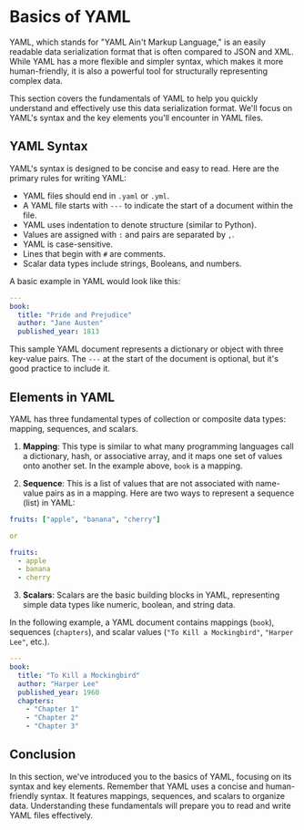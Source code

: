 # Basics of YAML

YAML, which stands for "YAML Ain't Markup Language," is an easily readable data serialization format that is often compared to JSON and XML. While YAML has a more flexible and simpler syntax, which makes it more human-friendly, it is also a powerful tool for structurally representing complex data.

This section covers the fundamentals of YAML to help you quickly understand and effectively use this data serialization format. We'll focus on YAML's syntax and the key elements you'll encounter in YAML files.


## YAML Syntax

YAML's syntax is designed to be concise and easy to read. Here are the primary rules for writing YAML:

- YAML files should end in `.yaml` or `.yml`.
- A YAML file starts with `---` to indicate the start of a document within the file.
- YAML uses indentation to denote structure (similar to Python).
- Values are assigned with `:` and pairs are separated by `,`.
- YAML is case-sensitive.
- Lines that begin with `#` are comments.
- Scalar data types include strings, Booleans, and numbers.

A basic example in YAML would look like this:

```yaml
---
book: 
  title: "Pride and Prejudice"
  author: "Jane Austen"
  published_year: 1813
```

This sample YAML document represents a dictionary or object with three key-value pairs. The `---` at the start of the document is optional, but it's good practice to include it.


## Elements in YAML

YAML has three fundamental types of collection or composite data types: mapping, sequences, and scalars.

1. **Mapping**: This type is similar to what many programming languages call a dictionary, hash, or associative array, and it maps one set of values onto another set. In the example above, `book` is a mapping.

2. **Sequence**: This is a list of values that are not associated with name-value pairs as in a mapping. Here are two ways to represent a sequence (list) in YAML:

```yaml
fruits: ["apple", "banana", "cherry"]

or 

fruits: 
  - apple
  - banana
  - cherry
```
3. **Scalars**: Scalars are the basic building blocks in YAML, representing simple data types like numeric, boolean, and string data.

In the following example, a YAML document contains mappings (`book`), sequences (`chapters`), and scalar values (`"To Kill a Mockingbird"`, `"Harper Lee"`, etc.).

```yaml
---
book: 
  title: "To Kill a Mockingbird"
  author: "Harper Lee"
  published_year: 1960
  chapters: 
    - "Chapter 1"
    - "Chapter 2"
    - "Chapter 3"
```

## Conclusion

In this section, we've introduced you to the basics of YAML, focusing on its syntax and key elements. Remember that YAML uses a concise and human-friendly syntax. It features mappings, sequences, and scalars to organize data. Understanding these fundamentals will prepare you to read and write YAML files effectively.
